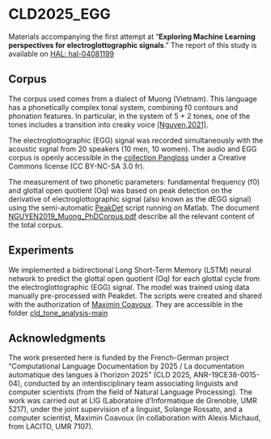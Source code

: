 # CLD2025_EGG
Materials accompanying the first attempt at “**Exploring Machine Learning perspectives for electroglottographic signals**.” 
The report of this study is available on [HAL: hal-04081199](https://hal.science/hal-04081199) 

 ## Corpus
The corpus used comes from a dialect of Muong (Vietnam). This language has a phonetically complex tonal system, combining f0 contours and phonation features. In particular, in the system of 5 + 2 tones, one of the tones includes a transition into creaky voice [(Nguyen,2021)](https://theses.hal.science/tel-03652510). 
 
 The electroglottographic (EGG) signal was recorded simultaneously with the acoustic signal from 20 speakers (10 men, 10 women). The audio and EGG corpus is openly accessible in the [collection Pangloss](https://pangloss.cnrs.fr/corpus/M%C6%B0%E1%BB%9Dng?lang=en) under a Creative Commons license (CC BY-NC-SA 3.0 fr). 

The measurement of two phonetic parameters: fundamental frequency (f0) and glottal open quotient (Oq) was based on peak detection on the derivative of electroglottographic signal (also known as the dEGG signal) using the semi-automatic [PeakDet](https://github.com/MinhChauNGUYEN/egg/tree/master/peakdet_inter) script running on Matlab. The document [NGUYEN2019_Muong_PhDCorpus.pdf](https://github.com/MinhChauNGUYEN/EGG-ML/blob/main/CLD2025_EGG/NGUYEN2019_Muong_PhDCorpus.pdf) describe all the relevant content of the total corpus.

 
 ## Experiments
We implemented a bidirectional Long Short-Term Memory (LSTM) neural network to predict the glottal open quotient (Oq) for each glottal cycle from the electroglottographic (EGG) signal. The model was trained using data manually pre-processed with Peakdet. The scripts were created and shared with the authorization of [Maximin Coavoux](https://mcoavoux.github.io/). They are accessible in the folder [cld_tone_analysis-main](https://github.com/MinhChauNGUYEN/EGG-ML/tree/main/CLD2025_EGG/cld_tone_analysis-main)

 ## Acknowledgments
The work presented here is funded by the French-German project “Computational Language Documentation by 2025 / La documentation automatique des langues à l’horizon 2025” (CLD 2025, ANR-19CE38-0015-04), conducted by an interdisciplinary team associating linguists and computer scientists (from the field of Natural Language Processing). The work was carried out at LIG (Laboratoire d’Informatique de Grenoble, UMR 5217), under the joint supervision of a linguist, Solange Rossato, and a computer scientist, Maximin Coavoux (in collaboration with Alexis Michaud, from LACITO, UMR 7107).
